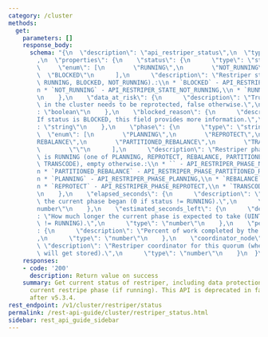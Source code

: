 ```yaml
---
category: /cluster
methods:
  get:
    parameters: []
    response_body:
      schema: "{\n  \"description\": \"api_restriper_status\",\n  \"type\": \"object\"\
        ,\n  \"properties\": {\n    \"status\": {\n      \"type\": \"string\",\n \
        \     \"enum\": [\n        \"RUNNING\",\n        \"NOT_RUNNING\",\n      \
        \  \"BLOCKED\"\n      ],\n      \"description\": \"Restriper status (one of\
        \ RUNNING, BLOCKED, NOT_RUNNING).:\\n * `BLOCKED` - API_RESTRIPER_STATE_BLOCKED,\\\
        n * `NOT_RUNNING` - API_RESTRIPER_STATE_NOT_RUNNING,\\n * `RUNNING` - API_RESTRIPER_STATE_RUNNING\"\
        \n    },\n    \"data_at_risk\": {\n      \"description\": \"True if any data\
        \ in the cluster needs to be reprotected, false otherwise.\",\n      \"type\"\
        : \"boolean\"\n    },\n    \"blocked_reason\": {\n      \"description\": \"\
        If status is BLOCKED, this field provides more information.\",\n      \"type\"\
        : \"string\"\n    },\n    \"phase\": {\n      \"type\": \"string\",\n    \
        \  \"enum\": [\n        \"PLANNING\",\n        \"REPROTECT\",\n        \"\
        REBALANCE\",\n        \"PARTITIONED_REBALANCE\",\n        \"TRANSCODE\",\n\
        \        \"\"\n      ],\n      \"description\": \"Restriper phase when status\
        \ is RUNNING (one of PLANNING, REPROTECT, REBALANCE, PARTITIONED_REBALANCE,\
        \ TRANSCODE), empty otherwise.:\\n * `` - API_RESTRIPER_PHASE_NOT_RUNNING,\\\
        n * `PARTITIONED_REBALANCE` - API_RESTRIPER_PHASE_PARTITIONED_REBALANCE,\\\
        n * `PLANNING` - API_RESTRIPER_PHASE_PLANNING,\\n * `REBALANCE` - API_RESTRIPER_PHASE_REBALANCE,\\\
        n * `REPROTECT` - API_RESTRIPER_PHASE_REPROTECT,\\n * `TRANSCODE` - API_RESTRIPER_PHASE_TRANSCODING\"\
        \n    },\n    \"elapsed_seconds\": {\n      \"description\": \"How long since\
        \ the current phase began (0 if status != RUNNING).\",\n      \"type\": \"\
        number\"\n    },\n    \"estimated_seconds_left\": {\n      \"description\"\
        : \"How much longer the current phase is expected to take (UINTMAX if status\
        \ != RUNNING).\",\n      \"type\": \"number\"\n    },\n    \"percent_complete\"\
        : {\n      \"description\": \"Percent of work completed by the current phase.\"\
        ,\n      \"type\": \"number\"\n    },\n    \"coordinator_node\": {\n     \
        \ \"description\": \"Restriper coordinator for this quorum (where reports\
        \ will get stored).\",\n      \"type\": \"number\"\n    }\n  }\n}"
    responses:
    - code: '200'
      description: Return value on success
    summary: Get current status of restriper, including data protection status and
      current restripe phase (if running). This API is deprecated in favor of /v1/cluster/protection/restriper/status
      after v5.3.4.
rest_endpoint: /v1/cluster/restriper/status
permalink: /rest-api-guide/cluster/restriper_status.html
sidebar: rest_api_guide_sidebar
---
```

